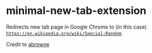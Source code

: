 # minimal-new-tab-extension

Redirects new tab page in Google Chrome to (in this case) [`https://en.wikipedia.org/wiki/Special:Random`](https://en.wikipedia.org/wiki/Special:Random).

Credit to [abrowne](https://news.ycombinator.com/item?id=24907112)